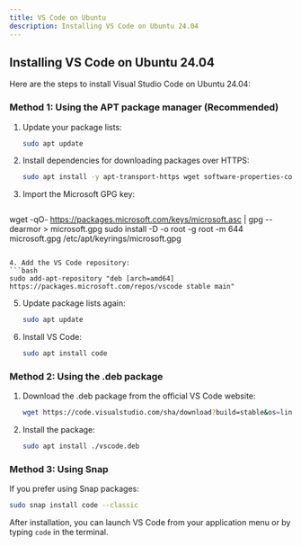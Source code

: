 ```yaml
---
title: VS Code on Ubuntu
description: Installing VS Code on Ubuntu 24.04
---
```

## Installing VS Code on Ubuntu 24.04

Here are the steps to install Visual Studio Code on Ubuntu 24.04:

### Method 1: Using the APT package manager (Recommended)

1. Update your package lists:
   ```bash
   sudo apt update
   ```

2. Install dependencies for downloading packages over HTTPS:
   ```bash
   sudo apt install -y apt-transport-https wget software-properties-common
   ```

3. Import the Microsoft GPG key:
   ```bash
wget -qO- https://packages.microsoft.com/keys/microsoft.asc | gpg --dearmor > microsoft.gpg
sudo install -D -o root -g root -m 644 microsoft.gpg /etc/apt/keyrings/microsoft.gpg
   ```

4. Add the VS Code repository:
   ```bash
   sudo add-apt-repository "deb [arch=amd64] https://packages.microsoft.com/repos/vscode stable main"
   ```

5. Update package lists again:
   ```bash
   sudo apt update
   ```

6. Install VS Code:
   ```bash
   sudo apt install code
   ```

### Method 2: Using the .deb package

1. Download the .deb package from the official VS Code website:
   ```bash
   wget https://code.visualstudio.com/sha/download?build=stable&os=linux-deb-x64 -O vscode.deb
   ```

2. Install the package:
   ```bash
   sudo apt install ./vscode.deb
   ```

### Method 3: Using Snap

If you prefer using Snap packages:
```bash
sudo snap install code --classic
```

After installation, you can launch VS Code from your application menu or by typing `code` in the terminal.
